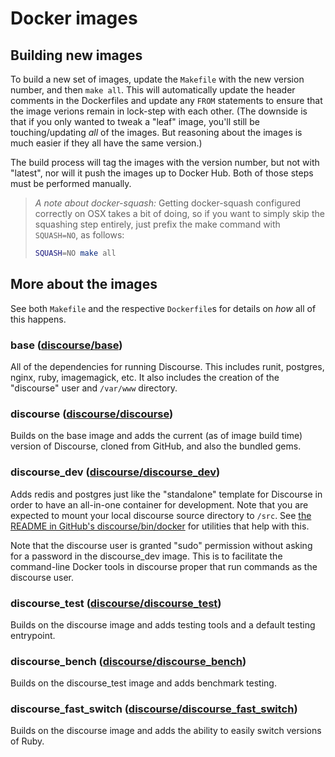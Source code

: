 # Docker images

## Building new images

To build a new set of images, update the `Makefile` with the new version number,
and then `make all`.  This will automatically update the header comments in the
Dockerfiles and update any `FROM` statements to ensure that the image verions
remain in lock-step with each other.  (The downside is that if you only wanted
to tweak a "leaf" image, you'll still be touching/updating _all_ of the images.
But reasoning about the images is much easier if they all have the same
version.)

The build process will tag the images with the version number, but not with
"latest", nor will it push the images up to Docker Hub.  Both of those steps
must be performed manually.

> _A note about docker-squash:_ Getting docker-squash configured correctly on
> OSX takes a bit of doing, so if you want to simply skip the squashing step
> entirely, just prefix the make command with `SQUASH=NO`, as follows:
>
> ```sh
> SQUASH=NO make all
> ```

## More about the images

See both `Makefile` and the respective `Dockerfile`s for details on _how_ all of
this happens.

### base ([discourse/base](https://hub.docker.com/r/discourse/base/))

All of the dependencies for running Discourse.  This includes runit, postgres,
nginx, ruby, imagemagick, etc.  It also includes the creation of the "discourse"
user and `/var/www` directory.

### discourse ([discourse/discourse](https://hub.docker.com/r/discourse/discourse/))

Builds on the base image and adds the current (as of image build time) version
of Discourse, cloned from GitHub, and also the bundled gems.

### discourse_dev ([discourse/discourse_dev](https://hub.docker.com/r/discourse/discourse_dev/))

Adds redis and postgres just like the "standalone" template for Discourse in
order to have an all-in-one container for development.  Note that you are
expected to mount your local discourse source directory to `/src`.  See
[the README in GitHub's discourse/bin/docker](https://github.com/discourse/discourse/tree/master/bin/docker/)
for utilities that help with this.

Note that the discourse user is granted "sudo" permission without asking for a
password in the discourse_dev image.  This is to facilitate the command-line
Docker tools in discourse proper that run commands as the discourse user.

### discourse_test ([discourse/discourse_test](https://hub.docker.com/r/discourse/discourse_test/))

Builds on the discourse image and adds testing tools and a default testing
entrypoint.

### discourse_bench ([discourse/discourse_bench](https://hub.docker.com/r/discourse/discourse_bench/))

Builds on the discourse_test image and adds benchmark testing.

### discourse_fast_switch ([discourse/discourse_fast_switch](https://hub.docker.com/r/discourse/discourse_fast_switch/))

Builds on the discourse image and adds the ability to easily switch versions of
Ruby.
